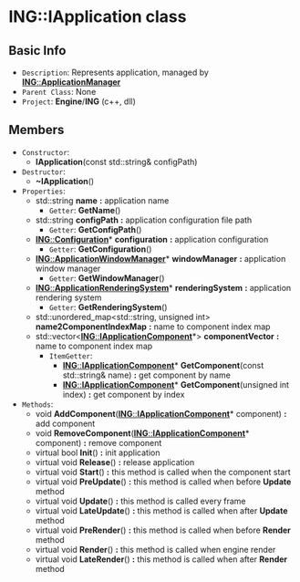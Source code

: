 # ING::IApplication class #  


## Basic Info ##
-  `Description`: Represents application, managed by [**ING**::**ApplicationManager**](./ApplicationManager.md)
-  `Parent Class`: None
-  `Project`: **Engine**/**ING**  (c++, dll)

## Members ##
-  `Constructor`:
	+  **IApplication**(const std::string& configPath)
-  `Destructor`:
	+  **~IApplication**()
-  `Properties`:
	+  std::string **name** **:** application name
		*  `Getter`: **GetName**()
	+  std::string **configPath** **:** application configuration file path
		*  `Getter`: **GetConfigPath**()
	+  [**ING**::**Configuration**](./Configuration.md)* **configuration** **:** application configuration
		*  `Getter`: **GetConfiguration**()
	+  [**ING**::**ApplicationWindowManager**](./ApplicationWindowManager.md)* **windowManager** **:** application window manager
		*  `Getter`: **GetWindowManager**()
	+  [**ING**::**ApplicationRenderingSystem**](./ApplicationRenderingSystem.md)* **renderingSystem** **:** application rendering system
		*  `Getter`: **GetRenderingSystem**()
	+  std::unordered_map<std::string, unsigned int> **name2ComponentIndexMap** **:** name to component index map
	+  std::vector<[**ING**::**IApplicationComponent**](./IApplicationComponent.md)*> **componentVector** **:** name to component index map
		*  `ItemGetter`:
			+ [**ING**::**IApplicationComponent**](./IApplicationComponent.md)* **GetComponent**(const std::string& name) **:** get component by name
			+ [**ING**::**IApplicationComponent**](./IApplicationComponent.md)* **GetComponent**(unsigned int index) **:** get component by index
-  `Methods`:
	+  void **AddComponent**([**ING**::**IApplicationComponent**](./IApplicationComponent.md)* component) **:** add component
	+  void **RemoveComponent**([**ING**::**IApplicationComponent**](./IApplicationComponent.md)* component) **:** remove component
	+  virtual bool **Init**() **:** init application
	+  virtual void **Release**() **:** release application
	+  virtual void **Start**() **:** this method is called when the component start
	+  virtual void **PreUpdate**() **:** this method is called when before **Update** method
	+  virtual void **Update**() **:** this method is called every frame
	+  virtual void **LateUpdate**() **:** this method is called when after **Update** method
	+  virtual void **PreRender**() **:** this method is called when before **Render** method
	+  virtual void **Render**() **:** this method is called when engine render
	+  virtual void **LateRender**() **:** this method is called when after **Render** method